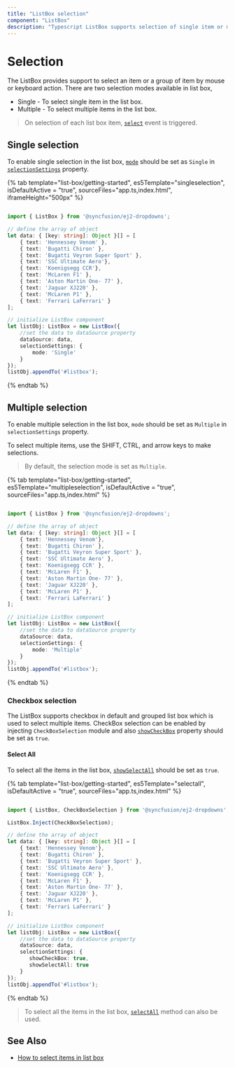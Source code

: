 ```yaml
---
title: "ListBox selection"
component: "ListBox"
description: "Typescript ListBox supports selection of single item or multiple item, and checkbox selection which supports selection of more than one items."
---
```


# Selection

The ListBox provides support to select an item or a group of item by mouse or keyboard action. There are two selection modes available in list box,

* Single -  To select single item in the list box.
* Multiple -  To select multiple items in the list box.

> On selection of each list box item, [`select`](../api/list-box/#select) event is triggered.

## Single selection

To enable single selection in the list box, [`mode`](../api/list-box/selectionSettingsModel/#mode) should be set as `Single` in [`selectionSettings`](../api/list-box/#selectionsettings) property.

{% tab template="list-box/getting-started", es5Template="singleselection", isDefaultActive = "true", sourceFiles="app.ts,index.html", iframeHeight="500px" %}

```typescript

import { ListBox } from '@syncfusion/ej2-dropdowns';

// define the array of object
let data: { [key: string]: Object }[] = [
    { text: 'Hennessey Venom' },
    { text: 'Bugatti Chiron' },
    { text: 'Bugatti Veyron Super Sport' },
    { text: 'SSC Ultimate Aero'},
    { text: 'Koenigsegg CCR'},
    { text: 'McLaren F1' },
    { text: 'Aston Martin One- 77' },
    { text: 'Jaguar XJ220' },
    { text: 'McLaren P1' },
    { text: 'Ferrari LaFerrari' }
];

// initialize ListBox component
let listObj: ListBox = new ListBox({
    //set the data to dataSource property
    dataSource: data,
    selectionSettings: {
        mode: 'Single'
    }
});
listObj.appendTo('#listbox');

```

{% endtab %}

## Multiple selection

To enable multiple selection in the list box, `mode` should be set as `Multiple` in `selectionSettings` property.

To select multiple items, use the SHIFT, CTRL, and arrow keys to make selections.

> By default, the selection mode is set as `Multiple`.

{% tab template="list-box/getting-started", es5Template="multipleselection", isDefaultActive = "true", sourceFiles="app.ts,index.html" %}

```typescript

import { ListBox } from '@syncfusion/ej2-dropdowns';

// define the array of object
let data: { [key: string]: Object }[] = [
    { text: 'Hennessey Venom'},
    { text: 'Bugatti Chiron' },
    { text: 'Bugatti Veyron Super Sport' },
    { text: 'SSC Ultimate Aero' },
    { text: 'Koenigsegg CCR' },
    { text: 'McLaren F1' },
    { text: 'Aston Martin One- 77' },
    { text: 'Jaguar XJ220' },
    { text: 'McLaren P1' },
    { text: 'Ferrari LaFerrari' }
];

// initialize ListBox component
let listObj: ListBox = new ListBox({
    //set the data to dataSource property
    dataSource: data,
    selectionSettings: {
        mode: 'Multiple'
    }
});
listObj.appendTo('#listbox');

```

{% endtab %}

### Checkbox selection

The ListBox supports checkbox in default and grouped list box which is used to select multiple items. CheckBox selection can be enabled by injecting `CheckBoxSelection` module and also [`showCheckBox`](../api/list-box/selectionSettingsModel/#showcheckbox) property should be set as `true`.

#### Select All

To select all the items in the list box, [`showSelectAll`](../api/list-box/selectionSettingsModel/#showselectall) should be set as `true`.

{% tab template="list-box/getting-started", es5Template="selectall", isDefaultActive = "true", sourceFiles="app.ts,index.html" %}

```typescript

import { ListBox, CheckBoxSelection } from '@syncfusion/ej2-dropdowns';

ListBox.Inject(CheckBoxSelection);

// define the array of object
let data: { [key: string]: Object }[] = [
    { text: 'Hennessey Venom'},
    { text: 'Bugatti Chiron' },
    { text: 'Bugatti Veyron Super Sport' },
    { text: 'SSC Ultimate Aero' },
    { text: 'Koenigsegg CCR' },
    { text: 'McLaren F1' },
    { text: 'Aston Martin One- 77' },
    { text: 'Jaguar XJ220' },
    { text: 'McLaren P1' },
    { text: 'Ferrari LaFerrari' }
];

// initialize ListBox component
let listObj: ListBox = new ListBox({
    //set the data to dataSource property
    dataSource: data,
    selectionSettings: {
       showCheckBox: true,
       showSelectAll: true
    }
});
listObj.appendTo('#listbox');

```

{% endtab %}

> To select all the items in the list box, [`selectAll`](../api/list-box/#selectall) method can also be used.

## See Also

* [How to select items in list box](./icons-and-templates/#Select-items-to-the-list-box)